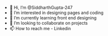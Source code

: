 - 👋 Hi, I’m @SiddharthGupta-247
- 👀 I’m interested in designing pages and coding 
- 🌱 I’m currently learning front end designing 
- 💞️ I’m looking to collaborate on projects
- 📫 How to reach me - Linkedin

<!---
SiddharthGupta-247/SiddharthGupta-247 is a ✨ special ✨ repository because its `README.md` (this file) appears on your GitHub profile.
You can click the Preview link to take a look at your changes.
--->
